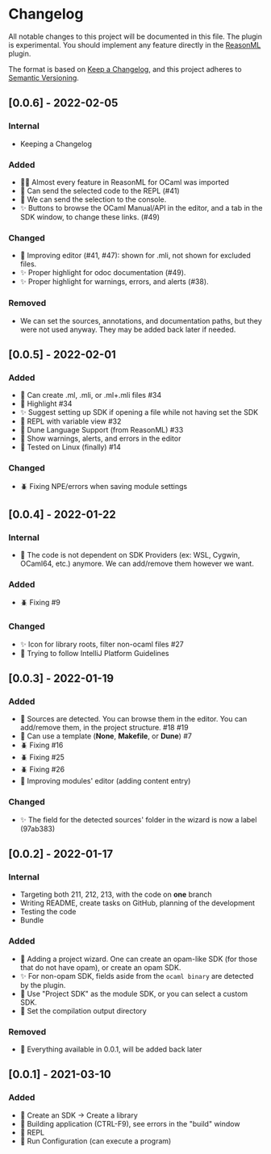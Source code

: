 # Changelog

All notable changes to this project will be documented in this file.
The plugin is experimental. You should implement any feature directly in the [ReasonML](https://github.com/giraud/reasonml-idea-plugin) plugin.

The format is based on [Keep a Changelog](https://keepachangelog.com/en/1.0.0/),
and this project adheres to [Semantic Versioning](https://semver.org/spec/v2.0.0.html).

## [0.0.6] - 2022-02-05
### Internal
- Keeping a Changelog

### Added
- 🚀🚀 Almost every feature in ReasonML for OCaml was imported
- 🚀 Can send the selected code to the REPL (#41)
- 🚀 We can send the selection to the console.
- ✨ Buttons to browse the OCaml Manual/API in the editor, and a tab in the SDK window, to change these links. (#49)

### Changed
- 🚀 Improving editor (#41, #47): shown for .mli, not shown for excluded files.
- ✨ Proper highlight for odoc documentation (#49).
- ✨ Proper highlight for warnings, errors, and alerts (#38).

### Removed
- We can set the sources, annotations, and documentation paths, but they were not used anyway. They may be added back later if needed.

## [0.0.5] - 2022-02-01
### Added
- 🚀 Can create .ml, .mli, or .ml+.mli files #34
- 🚀 Highlight #34
- ✨ Suggest setting up SDK if opening a file while not having set the SDK
- 🚀 REPL with variable view #32
- 🚀 Dune Language Support (from ReasonML) #33
- 🚀 Show warnings, alerts, and errors in the editor
- 🚀 Tested on Linux (finally) #14

### Changed
- 🪲 Fixing NPE/errors when saving module settings

## [0.0.4] - 2022-01-22
### Internal
- 🚀 The code is not dependent on SDK Providers (ex: WSL, Cygwin, OCaml64, etc.) anymore. We can add/remove them however we want.

### Added
- 🪲 Fixing #9

### Changed
- ✨ Icon for library roots, filter non-ocaml files #27
- 🚀 Trying to follow IntelliJ Platform Guidelines

## [0.0.3] - 2022-01-19
### Added
- 🚀 Sources are detected. You can browse them in the editor. You can add/remove them, in the project structure. #18 #19
- 🚀 Can use a template (**None**, **Makefile**, or **Dune**) #7
- 🪲 Fixing #16
- 🪲 Fixing #25
- 🪲 Fixing #26
- 🚀 Improving modules' editor (adding content entry)

### Changed
- ✨ The field for the detected sources' folder in the wizard is now a label (97ab383)

## [0.0.2] - 2022-01-17
### Internal
- Targeting both 211, 212, 213, with the code on **one** branch
- Writing README, create tasks on GitHub, planning of the development
- Testing the code
- Bundle

### Added
- 🚀 Adding a project wizard. One can create an opam-like SDK (for those that do not have opam), or create an opam SDK. 
- ✨ For non-opam SDK, fields aside from the `ocaml binary` are detected by the plugin.
- 🚀 Use "Project SDK" as the module SDK, or you can select a custom SDK.
- 🚀 Set the compilation output directory

### Removed
- 📘 Everything available in 0.0.1, will be added back later

## [0.0.1] - 2021-03-10
### Added
- 📘 Create an SDK -> Create a library
- 📘 Building application (CTRL-F9), see errors in the "build" window
- 📘 REPL
- 📘 Run Configuration (can execute a program)